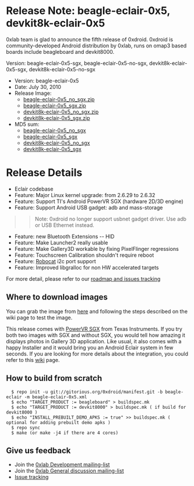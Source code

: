 # Release Note: beagle-eclair-0x5, devkit8k-eclair-0x5 #

0xlab team is glad to announce the fifth release of 0xdroid. 0xdroid
is community-developed Android distribution by 0xlab, runs on omap3
based boards include beagleboard and devkit8000.

Version: beagle-eclair-0x5-sgx, beagle-eclair-0x5-no-sgx,
devkit8k-eclair-0x5-sgx, devkit8k-eclair-0x5-no-sgx

  * Version: beagle-eclair-0x5
  * Date: July 30, 2010
  * Release Image:
    * [beagle-eclair-0x5\_no\_sgx.zip](http://downloads.0xlab.org/release/beagle-eclair-0x5-no-sgx/beagle-eclair-0x5_no_sgx.zip)
    * [beagle-eclair-0x5\_sgx.zip](http://downloads.0xlab.org/release/beagle-eclair-0x5-sgx/beagle-eclair-0x5_sgx.zip)
    * [devkit8k-eclair-0x5\_no\_sgx.zip](http://downloads.0xlab.org/release/devkit8k-eclair-0x5-no-sgx/devkit8k-eclair-0x5_no_sgx.zip)
    * [devkit8k-eclair-0x5\_sgx.zip](http://downloads.0xlab.org/release/devkit8k-eclair-0x5-sgx/devkit8k-eclair-0x5_sgx.zip)
  * MD5 sum:
    * [beagle-eclair-0x5\_no\_sgx](http://downloads.0xlab.org/release/beagle-eclair-0x5-no-sgx/md5sum.txt)
    * [beagle-eclair-0x5\_sgx](http://downloads.0xlab.org/release/beagle-eclair-0x5-sgx/md5sum.txt)
    * [devkit8k-eclair-0x5\_no\_sgx](http://downloads.0xlab.org/release/devkit8k-eclair-0x5-no-sgx/md5sum.txt)
    * [devkit8k-eclair-0x5\_sgx](http://downloads.0xlab.org/release/devkit8k-eclair-0x5-sgx/md5sum.txt)

# Release Details #

  * Eclair codebase
  * Feature: Major Linux kernel upgrade: from 2.6.29 to 2.6.32
  * Feature: Support TI's Android PowerVR SGX (hardware 2D/3D engine)
  * Feature: Support Android USB gadget: adb and mass-storage
> > Note: 0xdroid no longer support usbnet gadget driver. Use adb or USB Ethernet instead.
  * Feature: new Bluetooth Extensions -- HID
  * Feature: Make Launcher2 really usable
  * Feature: Make Gallery3D workable by fixing PixelFlinger regressions
  * Feature: Touchscreen Calibration shouldn't require reboot
  * Feature: [Robocat](http://code.google.com/p/0xrobocat/) i2c port support
  * Feature: Improved libgralloc for non HW accelerated targets

For more detail, please refer to our [roadmap and issues tracking](http://code.google.com/p/0xdroid/wiki/Roadmap)

## Where to download images ##
You can grab the image from [here](http://downloads.0xlab.org/release/) and
following the steps described on the wiki page to test the image.

This release comes with [PowerVR SGX](http://processors.wiki.ti.com/index.php/Render_to_Texture_with_OpenGL_ES#Introduction) from Texas Instruments. If you try both two images with SGX and without SGX, you would tell how amazing it displays photos in Gallery 3D application. Like usual, it also comes with a happy Installer and it would bring you an Android Eclair system in few seconds. If you are looking for more details about the integration, you could refer to this [wiki](How_to_Integrate_with_SGX.md) page.

## How to build from scratch ##
```
  $ repo init -u git://gitorious.org/0xdroid/manifest.git -b beagle-eclair -m beagle-eclair-0x5.xml
  $ echo "TARGET_PRODUCT := beagleboard" > buildspec.mk
  $ echo "TARGET_PRODUCT := devkit8000" > buildspec.mk ( if build for devkit8000 )
  $ echo "INSTALL_PREBUILT_DEMO_APKS := true" >> buildspec.mk ( optional for adding prebuilt demo apks )
  $ repo sync
  $ make (or make -j4 if there are 4 cores)
```

## Give us feedback ##
  * Join the [0xlab Development mailing-list](http://groups.google.com/group/0xlab-devel)
  * Join the [0xlab General discussion mailing-list](http://groups.google.com/group/0xlab-discuss)
  * [Issue tracking](http://code.google.com/p/0xdroid/issues)